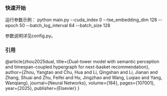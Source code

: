 ### 快速开始
运行参数示例：
python main.py --cuda_index 0 --tse_embedding_dim 128 --epoch 50 --batch_log_interval 64 --batch_size 128

参数说明详见config.py。

### 引用
@article{zhou2025dual,
  title={Dual-tower model with semantic perception and timespan-coupled hypergraph for next-basket recommendation},
  author={Zhou, Yangtao and Chu, Hua and Li, Qingshan and Li, Jianan and Zhang, Shuai and Zhu, Feifei and Hu, Jingzhao and Wang, Luqiao and Yang, Wanqiang},
  journal={Neural Networks},
  volume={184},
  pages={107001},
  year={2025},
  publisher={Elsevier}
}


